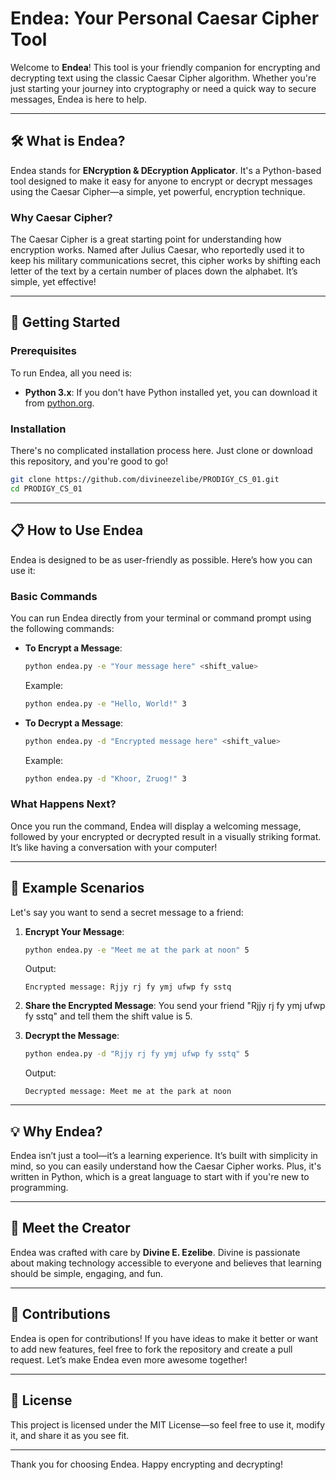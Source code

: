 # Endea: Your Personal Caesar Cipher Tool

Welcome to **Endea**! This tool is your friendly companion for encrypting and decrypting text using the classic Caesar Cipher algorithm. Whether you're just starting your journey into cryptography or need a quick way to secure messages, Endea is here to help.

---

## 🛠 What is Endea?

Endea stands for **ENcryption & DEcryption Applicator**. It's a Python-based tool designed to make it easy for anyone to encrypt or decrypt messages using the Caesar Cipher—a simple, yet powerful, encryption technique.

### Why Caesar Cipher?

The Caesar Cipher is a great starting point for understanding how encryption works. Named after Julius Caesar, who reportedly used it to keep his military communications secret, this cipher works by shifting each letter of the text by a certain number of places down the alphabet. It’s simple, yet effective!

---

## 🚀 Getting Started

### Prerequisites

To run Endea, all you need is:

- **Python 3.x**: If you don't have Python installed yet, you can download it from [python.org](https://www.python.org/).

### Installation

There's no complicated installation process here. Just clone or download this repository, and you're good to go!

```bash
git clone https://github.com/divineezelibe/PRODIGY_CS_01.git
cd PRODIGY_CS_01
```

---

## 📋 How to Use Endea

Endea is designed to be as user-friendly as possible. Here’s how you can use it:

### Basic Commands

You can run Endea directly from your terminal or command prompt using the following commands:

- **To Encrypt a Message**:
  ```bash
  python endea.py -e "Your message here" <shift_value>
  ```
  Example:
  ```bash
  python endea.py -e "Hello, World!" 3
  ```

- **To Decrypt a Message**:
  ```bash
  python endea.py -d "Encrypted message here" <shift_value>
  ```
  Example:
  ```bash
  python endea.py -d "Khoor, Zruog!" 3
  ```

### What Happens Next?

Once you run the command, Endea will display a welcoming message, followed by your encrypted or decrypted result in a visually striking format. It’s like having a conversation with your computer!

---

## 📜 Example Scenarios

Let's say you want to send a secret message to a friend:

1. **Encrypt Your Message**:
   ```bash
   python endea.py -e "Meet me at the park at noon" 5
   ```
   Output:
   ```
   Encrypted message: Rjjy rj fy ymj ufwp fy sstq
   ```

2. **Share the Encrypted Message**: You send your friend "Rjjy rj fy ymj ufwp fy sstq" and tell them the shift value is 5.

3. **Decrypt the Message**:
   ```bash
   python endea.py -d "Rjjy rj fy ymj ufwp fy sstq" 5
   ```
   Output:
   ```
   Decrypted message: Meet me at the park at noon
   ```

---

## 💡 Why Endea?

Endea isn’t just a tool—it’s a learning experience. It’s built with simplicity in mind, so you can easily understand how the Caesar Cipher works. Plus, it's written in Python, which is a great language to start with if you're new to programming.

---

## 🌟 Meet the Creator

Endea was crafted with care by **Divine E. Ezelibe**. Divine is passionate about making technology accessible to everyone and believes that learning should be simple, engaging, and fun.

---

## 🤝 Contributions

Endea is open for contributions! If you have ideas to make it better or want to add new features, feel free to fork the repository and create a pull request. Let’s make Endea even more awesome together!

---

## 📝 License

This project is licensed under the MIT License—so feel free to use it, modify it, and share it as you see fit.

---

Thank you for choosing Endea. Happy encrypting and decrypting!
```
